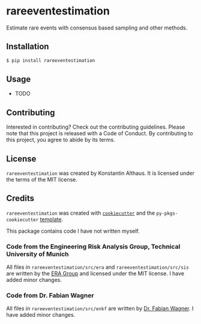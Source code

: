# rareeventestimation

Estimate rare events with consensus based sampling and other methods.

## Installation

```bash
$ pip install rareeventestimation
```

## Usage

- TODO

## Contributing

Interested in contributing? Check out the contributing guidelines. Please note that this project is released with a Code of Conduct. By contributing to this project, you agree to abide by its terms.

## License

`rareeventestimation` was created by Konstantin Althaus. It is licensed under the terms of the MIT license.

## Credits

`rareeventestimation` was created with [`cookiecutter`](https://cookiecutter.readthedocs.io/en/latest/) and the `py-pkgs-cookiecutter` [template](https://github.com/py-pkgs/py-pkgs-cookiecutter).

This package contains code I have not written myself.

### Code from the Engineering Risk Analysis Group, Technical University of Munich
All files in `rareeventestimation/src/era` and `rareeventestimation/src/sis` are
written by the [ERA Group](https://www.cee.ed.tum.de/era/era-group/) and
licensed under the MIT license. I have added minor changes.

### Code from Dr. Fabian Wagner
All files in `rareeventestimation/src/enkf` are written by [Dr. Fabian Wagner](https://www-m2.ma.tum.de/bin/view/Allgemeines/FabianWagner). I have added minor changes.



